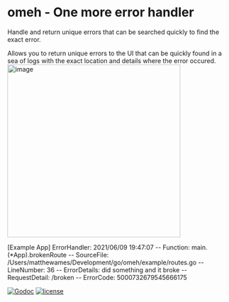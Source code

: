 # omeh - One more error handler
Handle and return unique errors that can be searched quickly to find the exact error. 

Allows you to return unique errors to the UI that can be quickly found in a sea of logs with the exact location and details where
the error occured. 
<img width="390" alt="image" src="https://user-images.githubusercontent.com/2593364/121457646-dd2fbe80-c95c-11eb-8aeb-fc5af2a1f8b7.png">

[Example App] ErrorHandler: 2021/06/09 19:47:07 
  -- Function: main.(*App).brokenRoute
  -- SourceFile: /Users/matthewames/Development/go/omeh/example/routes.go
  -- LineNumber: 36
  -- ErrorDetails: did something and it broke
  -- RequestDetail: /broken
  -- ErrorCode: 5000732679545666175

[![Godoc](http://img.shields.io/badge/godoc-reference-blue.svg?style=flat)](https://godoc.org/github.com/maverickames/omeh) [![license](http://img.shields.io/badge/license-MIT-red.svg?style=flat)](https://github.com/maverickames/omeh/blob/master/LICENSE)
